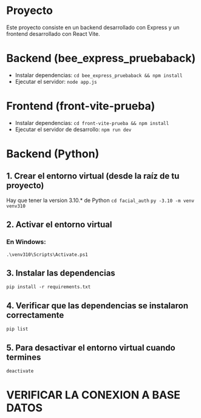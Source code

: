 # Proyecto
Este proyecto consiste en un backend desarrollado con Express y un frontend desarrollado con React Vite.

# Backend (bee_express_pruebaback)
- Instalar dependencias: `cd bee_express_pruebaback && npm install`
- Ejecutar el servidor: `node app.js`

# Frontend (front-vite-prueba)
- Instalar dependencias: `cd front-vite-prueba && npm install`
- Ejecutar el servidor de desarrollo: `npm run dev`

# Backend (Python)
## 1. Crear el entorno virtual (desde la raíz de tu proyecto)
Hay que tener la version 3.10.* de Python
`cd facial_auth`
`py -3.10 -m venv venv310`

## 2. Activar el entorno virtual
### En Windows:
`.\venv310\Scripts\Activate.ps1`

## 3. Instalar las dependencias
`pip install -r requirements.txt`

## 4. Verificar que las dependencias se instalaron correctamente
`pip list`

## 5. Para desactivar el entorno virtual cuando termines
`deactivate`

# VERIFICAR LA CONEXION A BASE DATOS 